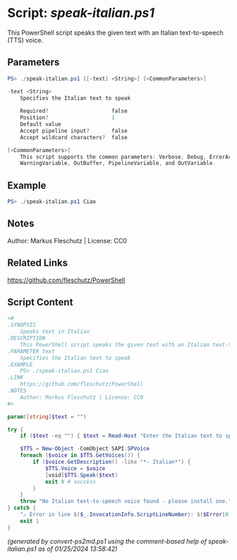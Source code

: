 Script: *speak-italian.ps1*
========================

This PowerShell script speaks the given text with an Italian text-to-speech (TTS) voice.

Parameters
----------
```powershell
PS> ./speak-italian.ps1 [[-text] <String>] [<CommonParameters>]

-text <String>
    Specifies the Italian text to speak
    
    Required?                    false
    Position?                    1
    Default value                
    Accept pipeline input?       false
    Accept wildcard characters?  false

[<CommonParameters>]
    This script supports the common parameters: Verbose, Debug, ErrorAction, ErrorVariable, WarningAction, 
    WarningVariable, OutBuffer, PipelineVariable, and OutVariable.
```

Example
-------
```powershell
PS> ./speak-italian.ps1 Ciao

```

Notes
-----
Author: Markus Fleschutz | License: CC0

Related Links
-------------
https://github.com/fleschutz/PowerShell

Script Content
--------------
```powershell
<#
.SYNOPSIS
	Speaks text in Italian 
.DESCRIPTION
	This PowerShell script speaks the given text with an Italian text-to-speech (TTS) voice.
.PARAMETER text
	Specifies the Italian text to speak
.EXAMPLE
	PS> ./speak-italian.ps1 Ciao
.LINK
	https://github.com/fleschutz/PowerShell
.NOTES
	Author: Markus Fleschutz | License: CC0
#>

param([string]$text = "")

try {
	if ($text -eq "") { $text = Read-Host "Enter the Italian text to speak" }

	$TTS = New-Object -ComObject SAPI.SPVoice
	foreach ($voice in $TTS.GetVoices()) {
		if ($voice.GetDescription() -like "*- Italian*") {
			$TTS.Voice = $voice
			[void]$TTS.Speak($text)
			exit 0 # success
		}
	}
	throw "No Italian text-to-speech voice found - please install one."
} catch {
	"⚠️ Error in line $($_.InvocationInfo.ScriptLineNumber): $($Error[0])"
	exit 1
}
```

*(generated by convert-ps2md.ps1 using the comment-based help of speak-italian.ps1 as of 01/25/2024 13:58:42)*
